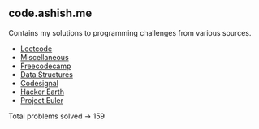 
  ## code.ashish.me

  Contains my solutions to programming challenges from various sources.

  - [Leetcode](https://code.ashish.me/#/README)
  - [Miscellaneous](https://code.ashish.me/#/100-algorithms)
  - [Freecodecamp](https://code.ashish.me/#/freecodecamp)
  - [Data Structures](https://code.ashish.me/#/data-structures)
  - [Codesignal](https://code.ashish.me/#/codesignal)
  - [Hacker Earth](https://code.ashish.me/#/hackerearth)
  - [Project Euler](https://code.ashish.me/#/project-euler)

Total problems solved -> 159